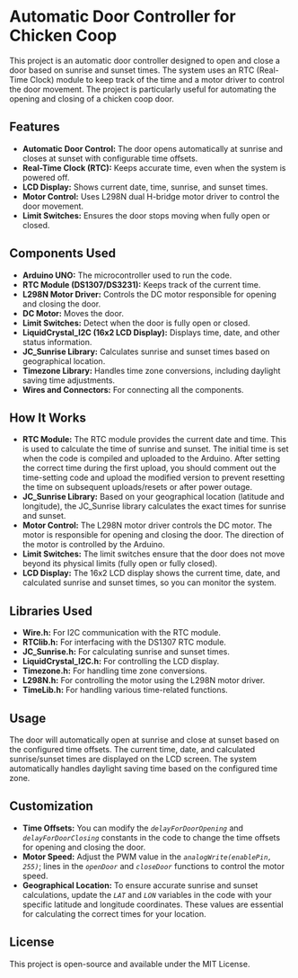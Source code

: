 # Automatic Door Controller for Chicken Coop
This project is an automatic door controller designed to open and close a door based on sunrise and sunset times. The system uses an RTC (Real-Time Clock) module to keep track of the time and a motor driver to control the door movement. The project is particularly useful for automating the opening and closing of a chicken coop door.

## Features
* **Automatic Door Control:** The door opens automatically at sunrise and closes at sunset with configurable time offsets.
* **Real-Time Clock (RTC):** Keeps accurate time, even when the system is powered off.
* **LCD Display:** Shows current date, time, sunrise, and sunset times.
* **Motor Control:** Uses L298N dual H-bridge motor driver to control the door movement.
* **Limit Switches:** Ensures the door stops moving when fully open or closed.

## Components Used
* **Arduino UNO:** The microcontroller used to run the code.
* **RTC Module (DS1307/DS3231):** Keeps track of the current time.
* **L298N Motor Driver:** Controls the DC motor responsible for opening and closing the door.
* **DC Motor:** Moves the door.
* **Limit Switches:** Detect when the door is fully open or closed.
* **LiquidCrystal_I2C (16x2 LCD Display):** Displays time, date, and other status information.
* **JC_Sunrise Library:** Calculates sunrise and sunset times based on geographical location.
* **Timezone Library:** Handles time zone conversions, including daylight saving time adjustments.
* **Wires and Connectors:** For connecting all the components.

## How It Works
* **RTC Module:** The RTC module provides the current date and time. This is used to calculate the time of sunrise and sunset. The initial time is set when
the code is compiled and uploaded to the Arduino. After setting the correct time during the first upload, you should comment out the time-setting code and
upload the modified version to prevent resetting the time on subsequent uploads/resets or after power outage.
* **JC_Sunrise Library:** Based on your geographical location (latitude and longitude), the JC_Sunrise library calculates the exact times for sunrise and sunset.
* **Motor Control:** The L298N motor driver controls the DC motor. The motor is responsible for opening and closing the door. The direction of the motor is controlled by the Arduino.
* **Limit Switches:** The limit switches ensure that the door does not move beyond its physical limits (fully open or fully closed).
* **LCD Display:** The 16x2 LCD display shows the current time, date, and calculated sunrise and sunset times, so you can monitor the system.

## Libraries Used
* **Wire.h:** For I2C communication with the RTC module.
* **RTClib.h:** For interfacing with the DS1307 RTC module.
* **JC_Sunrise.h:** For calculating sunrise and sunset times.
* **LiquidCrystal_I2C.h:** For controlling the LCD display.
* **Timezone.h:** For handling time zone conversions.
* **L298N.h:** For controlling the motor using the L298N motor driver.
* **TimeLib.h:** For handling various time-related functions.

## Usage
The door will automatically open at sunrise and close at sunset based on the configured time offsets.
The current time, date, and calculated sunrise/sunset times are displayed on the LCD screen.
The system automatically handles daylight saving time based on the configured time zone.

## Customization
* **Time Offsets:** You can modify the *`delayForDoorOpening`* and *`delayForDoorClosing`* constants in the code to change the time offsets for opening and closing the door.
* **Motor Speed:** Adjust the PWM value in the *`analogWrite(enablePin, 255)`*; lines in the *`openDoor`* and *`closeDoor`* functions to control the motor speed.
* **Geographical Location:** To ensure accurate sunrise and sunset calculations, update the *`LAT`* and *`LON`* variables in the code with your specific latitude and longitude coordinates. These values are essential for calculating the correct times for your location.

## License
This project is open-source and available under the MIT License.
